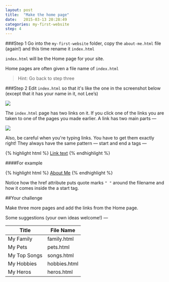 ```yaml
---
layout: post
title:  "Make the home page"
date:   2015-03-13 20:28:49
categories: my-first-website
step: 4
---
```



###Step 1
Go into the `my-first-website` folder, copy the `about-me.html` file (again!) and this time rename it `index.html`

`index.html` will be the Home page for your site.

Home pages are often given a file name of `index.html`

> Hint: Go back to step three

###Step 2
Edit `index.html` so that it's like the one in the screenshot below (except that it has your name in it, not Lee’s)

<img src="{{site.baseurl}}/assets/create-homepage.png" />


The `index.html` page has two links on it. If you click one of the links you are taken to one of the pages you made earlier.
A link has two main parts —

<img src="{{site.baseurl}}/assets/create-homepage-links.png" />


Also, be careful when you're typing links. You have to get them exactly right!
They always have the same pattern — start and end a tags —

{% highlight html %}
<a href="filename">Link text</a>
{% endhighlight %}

####For example

{% highlight html %}
<a href="about-me.html">About Me</a>
{% endhighlight %}

Notice how the href attribute puts quote marks `" "` around the filename and how it comes inside the a start tag.

##Your challenge

Make three more pages and add the links from the Home page.



Some suggestions (your own ideas welcome!) —

| Title  | File Name |
|---|--- |
|  My Family | family.html |
| My Pets  |  pets.html |
|  My Top Songs | songs.html |
|  My Hobbies | hobbies.html |
|  My Heros | heros.html |
